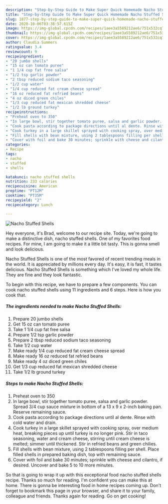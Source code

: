 ```yaml
---
description: "Step-by-Step Guide to Make Super Quick Homemade Nacho Stuffed Shells"
title: "Step-by-Step Guide to Make Super Quick Homemade Nacho Stuffed Shells"
slug: 1877-step-by-step-guide-to-make-super-quick-homemade-nacho-stuffed-shells
date: 2020-10-06T03:38:57.615Z
image: https://img-global.cpcdn.com/recipes/1aee3a5589212ae6/751x532cq70/nacho-stuffed-shells-recipe-main-photo.jpg
thumbnail: https://img-global.cpcdn.com/recipes/1aee3a5589212ae6/751x532cq70/nacho-stuffed-shells-recipe-main-photo.jpg
cover: https://img-global.cpcdn.com/recipes/1aee3a5589212ae6/751x532cq70/nacho-stuffed-shells-recipe-main-photo.jpg
author: Claudia Summers
ratingvalue: 3.4
reviewcount: 9
recipeingredient:
- "20 jumbo shells"
- "15 oz can tomato puree"
- "1 1/4 cup fat free salsa"
- "1/2 tsp garlic powder"
- "2 tbsp reduced sodium taco seasoning"
- "1/2 cup water"
- "1/4 cup reduced fat cream cheese spread"
- "16 oz reduced fat refried beans"
- "4 oz diced green chiles"
- "1/3 cup reduced fat mexican shredded cheese"
- "1/2 lb ground turkey"
recipeinstructions:
- "Preheat oven to 350"
- "In large bowl, stir together tomato puree, salsa and garlic powder. Spread 3/4 cup sauce mixture in bottom of a 13 x 9 x 2-inch baking pan. Reserve remaining sauce."
- "Cook pasta according to package directions until al dente. Rinse with cold water and drain."
- "Cook turkey in a large skillet sprayed with cooking spray, over medium heat, breaking pieces up until turkey is no longer pink. Stir in taco seasoning, water and cream cheese, stirring until cream cheese is melted; simmer until thickened. Stir in refried beans and green chilies."
- "Fill shells with bean mixture, using 2 tablespoons filling per shell. Place filled shells in prepared baking dish, top with remaining sauce."
- "Cover with foil and bake 30 minutes; sprinkle with cheese and cilantro, if desired. Uncover and bake 5 to 10 more minutes."
categories:
- Recipe
tags:
- nacho
- stuffed
- shells

katakunci: nacho stuffed shells 
nutrition: 233 calories
recipecuisine: American
preptime: "PT12M"
cooktime: "PT35M"
recipeyield: "2"
recipecategory: Lunch

---
```



![Nacho Stuffed Shells](https://img-global.cpcdn.com/recipes/1aee3a5589212ae6/751x532cq70/nacho-stuffed-shells-recipe-main-photo.jpg)

Hey everyone, it's Brad, welcome to our recipe site. Today, we're going to make a distinctive dish, nacho stuffed shells. One of my favorites food recipes. For mine, I am going to make it a little bit tasty. This is gonna smell and look delicious.

Nacho Stuffed Shells is one of the most favored of recent trending meals in the world. It is appreciated by millions every day. It's easy, it is fast, it tastes delicious. Nacho Stuffed Shells is something which I've loved my whole life. They are fine and they look fantastic.




To begin with this recipe, we have to prepare a few components. You can cook nacho stuffed shells using 11 ingredients and 6 steps. Here is how you cook that.

<!--inarticleads1-->

##### The ingredients needed to make Nacho Stuffed Shells:

1. Prepare 20 jumbo shells
1. Get 15 oz can tomato puree
1. Take 1 1/4 cup fat free salsa
1. Prepare 1/2 tsp garlic powder
1. Prepare 2 tbsp reduced sodium taco seasoning
1. Take 1/2 cup water
1. Make ready 1/4 cup reduced fat cream cheese spread
1. Make ready 16 oz reduced fat refried beans
1. Make ready 4 oz diced green chiles
1. Get 1/3 cup reduced fat mexican shredded cheese
1. Take 1/2 lb ground turkey




<!--inarticleads2-->

##### Steps to make Nacho Stuffed Shells:

1. Preheat oven to 350
1. In large bowl, stir together tomato puree, salsa and garlic powder. Spread 3/4 cup sauce mixture in bottom of a 13 x 9 x 2-inch baking pan. Reserve remaining sauce.
1. Cook pasta according to package directions until al dente. Rinse with cold water and drain.
1. Cook turkey in a large skillet sprayed with cooking spray, over medium heat, breaking pieces up until turkey is no longer pink. Stir in taco seasoning, water and cream cheese, stirring until cream cheese is melted; simmer until thickened. Stir in refried beans and green chilies.
1. Fill shells with bean mixture, using 2 tablespoons filling per shell. Place filled shells in prepared baking dish, top with remaining sauce.
1. Cover with foil and bake 30 minutes; sprinkle with cheese and cilantro, if desired. Uncover and bake 5 to 10 more minutes.




So that is going to wrap it up with this exceptional food nacho stuffed shells recipe. Thanks so much for reading. I'm confident you can make this at home. There is gonna be interesting food in home recipes coming up. Don't forget to bookmark this page in your browser, and share it to your family, colleague and friends. Thanks again for reading. Go on get cooking!
